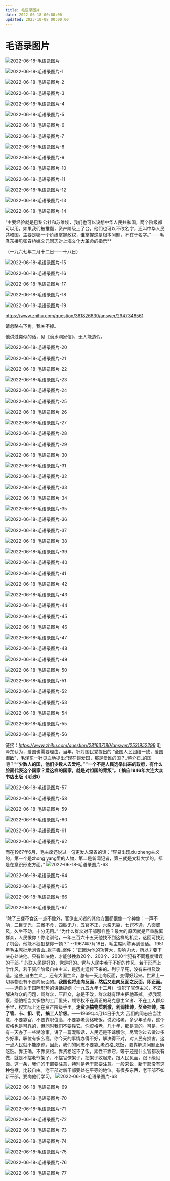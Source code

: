 ```yaml
---
title: 毛语录图片
date: 2022-06-18 00:00:00
updated: 2023-10-08 00:00:00
---
```


# 毛语录图片
![2022-06-18-毛语录图片](assets/2022-06-18-毛语录图片.jpeg)

![2022-06-18-毛语录图片-1](assets/2022-06-18-毛语录图片-1.png)

![2022-06-18-毛语录图片-2](assets/2022-06-18-毛语录图片-2.jpeg)

![2022-06-18-毛语录图片-3](assets/2022-06-18-毛语录图片-3.png)

![2022-06-18-毛语录图片-4](assets/2022-06-18-毛语录图片-4.jpeg)

![2022-06-18-毛语录图片-5](assets/2022-06-18-毛语录图片-5.jpeg)

![2022-06-18-毛语录图片-6](assets/2022-06-18-毛语录图片-6.jpeg)

![2022-06-18-毛语录图片-7](assets/2022-06-18-毛语录图片-7.png)

![2022-06-18-毛语录图片-8](assets/2022-06-18-毛语录图片-8.jpeg)

![2022-06-18-毛语录图片-9](assets/2022-06-18-毛语录图片-9.jpeg)

![2022-06-18-毛语录图片-10](assets/2022-06-18-毛语录图片-10.jpeg)

![2022-06-18-毛语录图片-11](assets/2022-06-18-毛语录图片-11.jpeg)

![2022-06-18-毛语录图片-12](assets/2022-06-18-毛语录图片-12.jpeg)

![2022-06-18-毛语录图片-13](assets/2022-06-18-毛语录图片-13.jpeg)

![2022-06-18-毛语录图片-14](assets/2022-06-18-毛语录图片-14.jpeg)

“主要经验就是巴黎公社和苏维埃，我们也可以设想中华人民共和国，两个阶级都可以用，如果我们被推翻，资产阶级上了台，他们也可以不改名字，还叫中华人民共和国。主要是哪一个阶级掌握政权，谁掌握这是根本问题，不在于名字。”——毛泽东接见张春桥姚文元同志对上海文化大革命的指示**

（一九六七年二月十二日——十八日）

![2022-06-18-毛语录图片-15](assets/2022-06-18-毛语录图片-15.jpeg)

![2022-06-18-毛语录图片-16](assets/2022-06-18-毛语录图片-16.jpeg)

![2022-06-18-毛语录图片-17](assets/2022-06-18-毛语录图片-17.jpeg)

![2022-06-18-毛语录图片-18](assets/2022-06-18-毛语录图片-18.jpeg)

![2022-06-18-毛语录图片-19](assets/2022-06-18-毛语录图片-19.tiff)

https://www.zhihu.com/question/361826630/answer/2947348561

请忽略右下角，我关不掉。

他讲过类似的话，见《滴水洞家信》，无人能造假。

![2022-06-18-毛语录图片-20](assets/2022-06-18-毛语录图片-20.jpeg)

![2022-06-18-毛语录图片-21](assets/2022-06-18-毛语录图片-21.jpeg)

![2022-06-18-毛语录图片-22](assets/2022-06-18-毛语录图片-22.jpeg)

![2022-06-18-毛语录图片-23](assets/2022-06-18-毛语录图片-23.jpeg)

![2022-06-18-毛语录图片-24](assets/2022-06-18-毛语录图片-24.jpeg)

![2022-06-18-毛语录图片-25](assets/2022-06-18-毛语录图片-25.jpeg)

![2022-06-18-毛语录图片-26](assets/2022-06-18-毛语录图片-26.jpeg)

![2022-06-18-毛语录图片-27](assets/2022-06-18-毛语录图片-27.jpeg)

![2022-06-18-毛语录图片-28](assets/2022-06-18-毛语录图片-28.jpeg)

![2022-06-18-毛语录图片-29](assets/2022-06-18-毛语录图片-29.jpeg)

![2022-06-18-毛语录图片-30](assets/2022-06-18-毛语录图片-30.png)

![2022-06-18-毛语录图片-31](assets/2022-06-18-毛语录图片-31.jpeg)

![2022-06-18-毛语录图片-32](assets/2022-06-18-毛语录图片-32.jpeg)

![2022-06-18-毛语录图片-33](assets/2022-06-18-毛语录图片-33.png)

![2022-06-18-毛语录图片-34](assets/2022-06-18-毛语录图片-34.jpeg)

![2022-06-18-毛语录图片-35](assets/2022-06-18-毛语录图片-35.jpeg)

![2022-06-18-毛语录图片-36](assets/2022-06-18-毛语录图片-36.jpeg)

![2022-06-18-毛语录图片-37](assets/2022-06-18-毛语录图片-37.jpeg)

![2022-06-18-毛语录图片-38](assets/2022-06-18-毛语录图片-38.jpeg)

![2022-06-18-毛语录图片-39](assets/2022-06-18-毛语录图片-39.jpeg)

![2022-06-18-毛语录图片-40](assets/2022-06-18-毛语录图片-40.jpeg)

![2022-06-18-毛语录图片-41](assets/2022-06-18-毛语录图片-41.jpeg)

![2022-06-18-毛语录图片-42](assets/2022-06-18-毛语录图片-42.jpeg)

![2022-06-18-毛语录图片-43](assets/2022-06-18-毛语录图片-43.jpeg)

![2022-06-18-毛语录图片-44](assets/2022-06-18-毛语录图片-44.jpeg)

![2022-06-18-毛语录图片-45](assets/2022-06-18-毛语录图片-45.jpeg)

![2022-06-18-毛语录图片-46](assets/2022-06-18-毛语录图片-46.jpeg)

![2022-06-18-毛语录图片-47](assets/2022-06-18-毛语录图片-47.jpeg)

![2022-06-18-毛语录图片-48](assets/2022-06-18-毛语录图片-48.jpeg)

![2022-06-18-毛语录图片-49](assets/2022-06-18-毛语录图片-49.jpeg)

![2022-06-18-毛语录图片-50](assets/2022-06-18-毛语录图片-50.jpeg)

![2022-06-18-毛语录图片-51](assets/2022-06-18-毛语录图片-51.jpeg)

![2022-06-18-毛语录图片-52](assets/2022-06-18-毛语录图片-52.jpeg)

![2022-06-18-毛语录图片-53](assets/2022-06-18-毛语录图片-53.jpeg)

![2022-06-18-毛语录图片-54](assets/2022-06-18-毛语录图片-54.png)

![2022-06-18-毛语录图片-55](assets/2022-06-18-毛语录图片-55.jpeg)

![2022-06-18-毛语录图片-56](assets/2022-06-18-毛语录图片-56.jpeg)

链接：_https://www.zhihu.com/question/281637180/answer/2531952299_
毛泽东认为，爱国也需要理由。当年，针对国民党提出的 “全国人民团结一致，爱国御敌”，毛泽东一针见血地提出:“现在谈爱国，那是爱谁的国？_蒋介石_的国吧？”**“少数人的国，他们少数人去爱吧。”“一个不是人民选举出来的政府，有什么脸面代表这个国家？爱这样的国家，就是对祖国的背叛”。（ 摘自1946年大连大众书店出版《_毛选_》）**

![2022-06-18-毛语录图片-57](assets/2022-06-18-毛语录图片-57.jpeg)

![2022-06-18-毛语录图片-58](assets/2022-06-18-毛语录图片-58.jpeg)

![2022-06-18-毛语录图片-59](assets/2022-06-18-毛语录图片-59.jpeg)

![2022-06-18-毛语录图片-60](assets/2022-06-18-毛语录图片-60.jpeg)

![2022-06-18-毛语录图片-61](assets/2022-06-18-毛语录图片-61.jpeg)

![2022-06-18-毛语录图片-62](assets/2022-06-18-毛语录图片-62.jpeg)

而在1967年6月，毛主席还说过一句更发人深省的话：“容易出现xiu zheng主义的，第一个是zhong yang里的人物，第二是新闻记者，第三就是文科大学的。都是在意识形态方面。”
![2022-06-18-毛语录图片-63](assets/2022-06-18-毛语录图片-63.jpeg)

![2022-06-18-毛语录图片-64](assets/2022-06-18-毛语录图片-64.jpeg)

![2022-06-18-毛语录图片-65](assets/2022-06-18-毛语录图片-65.jpeg)

![2022-06-18-毛语录图片-66](assets/2022-06-18-毛语录图片-66.jpeg)

![2022-06-18-毛语录图片-67](assets/2022-06-18-毛语录图片-67.jpeg)

“除了三餐不食这一点不像外，官僚主义者的其他方面都很像一个神像：一声不响，二目无光，三餐不食，四肢无力，五官不正，六亲无靠，七窍不通，八面威风，久坐不动，十分无用。”
“为什么群众对干部那样整？最大的原因就是严重脱离群众，人民恨你！你老训他，一年三百六十五天他找不到这样的机会，这回可找到了机会，他能不狠狠整你一顿？“ --1967年7月18日，毛主席同陈再到谈话。
1951年毛主席批示刘青山_张子善_案件：“正因为他的功劳大，影响力大，所以才要下决心处决他。只有处决他，才能够挽救20个、200个、2000个犯有不同程度错误的干部。”
苏联人民是好的，党是好的。党与人民中若干不好的作风，若干形而上学作风，若干资产阶级自由主义，是历史遗传下来的。列宁早死，没有来得及改造。这些_自由主义_，还有大国主义，总有一天走向反面，变得好起来。世界上一切事物没有不走向反面的。**我国也将走向反面，然后又走向反面之反面，即正面。**——选自关于国际形势的讲话提纲（一九五九年十二月）
谁犯了官僚主义，不去解决群众的问题，骂群众，压群众，总是不改，群众就有理由把他革掉。
据我观察，恐怕相当大多数的工厂里头，领导权不在真正的马克思主义者、不在工人群众手里，权实际上还在资产阶级手里。**走资派搞物质刺激，利润挂帅，奖金挂帅，搞了管、卡、扣、罚，搞工人阶级**。——1969年4月14日于九大
我们的同志应当注意，不要靠官，不要靠职位高，不要靠老资格吃饭。说资格老，多少年革命，这个资格也是可靠的，但同时我们不要靠它。你资格老，几十年，那是真的。可是，你有一天办了一些糊涂事，讲了一篇混账话，人民还是不谅解你。尽管你过去做过多少好事，职位有多么高，你今天的事情办得不好，解决得不对，对人民有损害，这一点人民就不能原谅。因此，我们的同志不要靠_老资格_吃饭，要靠解决问题正确吃饭。靠正确，不靠资格。靠资格吃不了饭，索性不靠它，等于还是什么官都没有做，就是不摆老爷架子，不摆官僚架子，把架子收起来，跟人民见面，跟下级见面。这一条，我们的干部要注意，特别是老干部要注意。一般来说，新干部没有这种包袱，比较自由。老干部对新干部要处在平等的地位。有很多东西，老干部不如新干部，要向他们学习。
![2022-06-18-毛语录图片-68](assets/2022-06-18-毛语录图片-68.jpeg)

![2022-06-18-毛语录图片-69](assets/2022-06-18-毛语录图片-69.jpeg)

![2022-06-18-毛语录图片-70](assets/2022-06-18-毛语录图片-70.jpeg)

![2022-06-18-毛语录图片-71](assets/2022-06-18-毛语录图片-71.jpeg)

![2022-06-18-毛语录图片-72](assets/2022-06-18-毛语录图片-72.jpeg)

![2022-06-18-毛语录图片-73](assets/2022-06-18-毛语录图片-73.jpeg)

![2022-06-18-毛语录图片-74](assets/2022-06-18-毛语录图片-74.jpeg)

![2022-06-18-毛语录图片-75](assets/2022-06-18-毛语录图片-75.jpeg)

![2022-06-18-毛语录图片-76](assets/2022-06-18-毛语录图片-76.jpeg)

![2022-06-18-毛语录图片-77](assets/2022-06-18-毛语录图片-77.jpeg)

